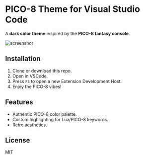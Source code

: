 # PICO-8 Theme for Visual Studio Code

A **dark color theme** inspired by the **PICO-8 fantasy console**.

![screenshot](./screenshot.png)

## Installation

1. Clone or download this repo.
2. Open in VSCode.
3. Press `F5` to open a new Extension Development Host.
4. Enjoy the PICO-8 vibes!

## Features

- Authentic PICO-8 color palette.
- Custom highlighting for Lua/PICO-8 keywords.
- Retro aesthetics.

## License

MIT